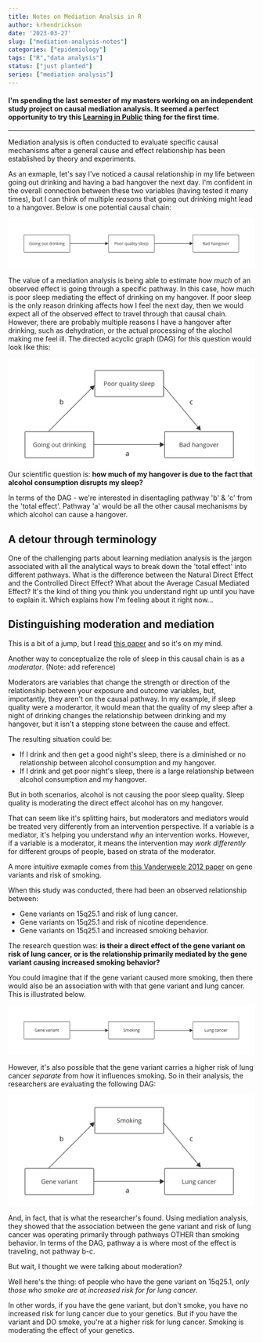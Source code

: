 ```yaml
---
title: Notes on Mediation Analsis in R
author: krhendrickson
date: '2023-03-27'
slug: ["mediation-analysis-notes"]
categories: ["epidemiology"]
tags: ["R","data analysis"]
status: ["just planted"]
series: ["mediation analysis"]
---
```



#### I'm spending the last semester of my masters working on an independent study project on causal mediation analysis. It seemed a perfect opportunity to try this [Learning in Public](https://www.swyx.io/learn-in-public) thing for the first time. 
---

Mediation analysis is often conducted to evaluate specific causal mechanisms after a general cause and effect relationship has been established by theory and experiments. 

As an exmaple, let's say I've noticed a causal relationship in my life between going out drinking and having a bad hangover the next day. I'm confident in the overall connection between these two variables (having tested it many times), but I can think of multiple _reasons_ that going out drinking might lead to a hangover. Below is one potential causal chain: 

![](dag1.png)

The value of a mediation analysis is being able to estimate _how much_ of an observed effect is going through a specific pathway. In this case, how much is poor sleep mediating the effect of drinking on my hangover. If poor sleep is the only reason drinking affects how I feel the next day, then we would expect all of the observed effect to travel through that causal chain. However, there are probably multiple reasons I have a hangover after drinking, such as dehydration, or the actual processing of the alochol making me feel ill. The directed acyclic graph (DAG) for this question would look like this: 

![](featured.png)
Our scientific question is: **how much of my hangover is due to the fact that alcohol consumption disrupts my sleep?**

In terms of the DAG - we're interested in disentagling pathway 'b' & 'c' from the 'total effect'. Pathway 'a' would be all the other causal mechanisms by which alcohol can cause a hangover. 

## A detour through terminology 

One of the challenging parts about learning mediation analysis is the jargon associated with all the analytical ways to break down the 'total effect' into different pathways. What is the difference between the Natural Direct Effect and the Controlled Direct Effect? What about the Average Casual Mediated Effect? It's the kind of thing you think you understand right up until you have to explain it. Which explains how I'm feeling about it right now...




## Distinguishing moderation and mediation 

This is a bit of a jump, but I read [this paper](https://www.sesp.org/files/The%20Moderator-Baron.pdf) and so it's on my mind. 

Another way to conceptualize the role of sleep in this causal chain is as a *moderator*. (Note: add reference)

Moderators are variables that change the strength or direction of the relationship between your exposure and outcome variables, but, importantly, they aren't on the causal pathway. In my example, if sleep quality were a moderartor, it would mean that the quality of my sleep after a night of drinking changes the relationship between drinking and my hangover, but it isn't a stepping stone between the cause and effect. 

The resulting situation could be: 
- If I drink and then get a good night's sleep, there is a diminished or no relationship between alcohol consumption and my hangover. 
- If I drink and get poor night's sleep, there is a large relationship between alcohol consumption and my hangover. 

But in both scenarios, alcohol is not causing the poor sleep quality. Sleep quality is moderating the direct effect alcohol has on my hangover. 

That can seem like it's splitting hairs, but moderators and mediators would be treated very differently from an intervention perspective. If a variable is a mediator, it's helping you understand _why_ an intervention works. However, if a variable is a moderator, it means the intervention may _work differently_ for different groups of people, based on strata of the moderator. 

A more intuitive exmaple comes from [this Vanderweele 2012 paper](https://academic.oup.com/aje/article/175/10/1013/89994) on gene variants and risk of smoking. 

When this study was conducted, there had been an observed relationship between:
- Gene variants on 15q25.1 and risk of lung cancer. 
- Gene variants on 15q25.1 and risk of nicotine dependence. 
- Gene variants on 15q25.1 and increased smoking behavior. 

The research question was: **is their a direct effect of the gene variant on risk of lung cancer, or is the relationship primarily mediated by the gene variant causing increased smoking behavior?** 

You could imagine that if the gene variant caused more smoking, then there would also be an association with with that gene variant and lung cancer. This is illustrated below. 

![](dag2.png)

However, it's also possible that the gene variant carries a higher risk of lung cancer _separate_ from how it influences smoking. So in their analysis, the researchers are evaluating the following DAG: 

![](dag3.png)

And, in fact, that is what the researcher's found. Using mediation analysis, they showed that the association between the gene variant and risk of lung cancer was operating primarily through pathways OTHER than smoking behavior. In terms of the DAG, pathway a is where most of the effect is traveling, not pathway b-c. 

But wait, I thought we were talking about moderation? 

Well here's the thing: of people who have the gene variant on 15q25.1, _only those who smoke are at increased risk for for lung cancer._

In other words, if you have the gene variant, but don't smoke, you have no increased risk for lung cancer due to your genetics. But if you have the variant and DO smoke, you're at a higher risk for lung cancer. Smoking is moderating the effect of your genetics. 







